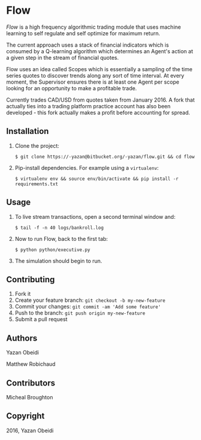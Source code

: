 Flow
====

*Flow* is a high frequency algorithmic trading module that uses machine learning to self regulate and self optimize for maximum return.

The current approach uses a stack of financial indicators which is consumed by a Q-learning algorithm which determines an Agent's action at a given step in the stream of financial quotes.

Flow uses an idea called Scopes which is essentially a sampling of the time series quotes to discover trends along any sort of time interval. At every moment, the Supervisor ensures there is at least one Agent per scope looking for an opportunity to make a profitable trade.

Currently trades CAD/USD from quotes taken from January 2016. A fork that actually ties into a trading platform practice account has also been developed - this fork actually makes a profit before accounting for spread.

Installation
-----------

1. Clone the project:

   `$ git clone https://-yazan@bitbucket.org/-yazan/flow.git && cd flow`

2. Pip-install dependencies. For example using a `virtualenv`:

   `$ virtualenv env && source env/bin/activate && pip install -r requirements.txt`

Usage
-----
1. To live stream transactions, open a second terminal window and:

   `$ tail -f -n 40 logs/bankroll.log`

2. Now to run Flow, back to the first tab:

   `$ python python/executive.py`

3. The simulation should begin to run.

Contributing
------------
1. Fork it
2. Create your feature branch: `git checkout -b my-new-feature`
3. Commit your changes: `git commit -am 'Add some feature'`
4. Push to the branch: `git push origin my-new-feature`
5. Submit a pull request

Authors
------------
Yazan Obeidi

Matthew Robichaud

Contributors
------------
Micheal Broughton 

Copyright
------------
2016, Yazan Obeidi
